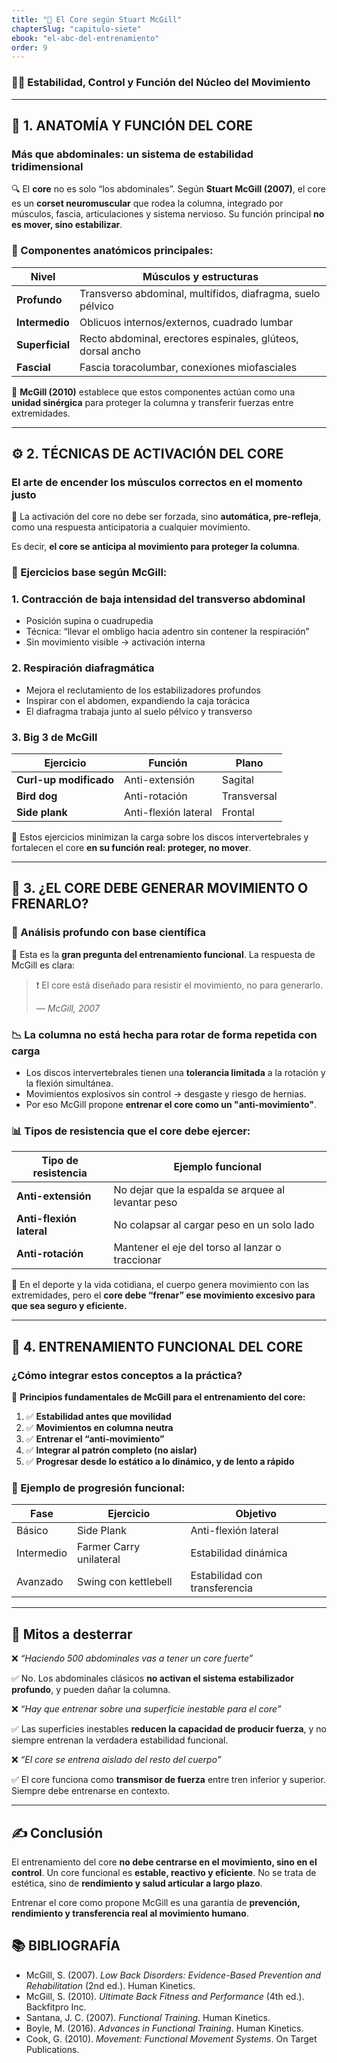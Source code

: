 ```yaml
---
title: "🎯 El Core según Stuart McGill"
chapterSlug: "capitulo-siete"
ebook: "el-abc-del-entrenamiento"
order: 9
---
```


### 🧠💪 Estabilidad, Control y Función del Núcleo del Movimiento

---

## 🧬 1. ANATOMÍA Y FUNCIÓN DEL CORE

### Más que abdominales: un sistema de estabilidad tridimensional

🔍 El **core** no es solo “los abdominales”. Según **Stuart McGill (2007)**, el core es un **corset neuromuscular** que rodea la columna, integrado por músculos, fascia, articulaciones y sistema nervioso. Su función principal **no es mover, sino estabilizar**.

### 🧠 Componentes anatómicos principales:

| Nivel | Músculos y estructuras |
| --- | --- |
| **Profundo** | Transverso abdominal, multífidos, diafragma, suelo pélvico |
| **Intermedio** | Oblicuos internos/externos, cuadrado lumbar |
| **Superficial** | Recto abdominal, erectores espinales, glúteos, dorsal ancho |
| **Fascial** | Fascia toracolumbar, conexiones miofasciales |

📌 **McGill (2010)** establece que estos componentes actúan como una **unidad sinérgica** para proteger la columna y transferir fuerzas entre extremidades.

---

## ⚙️ 2. TÉCNICAS DE ACTIVACIÓN DEL CORE

### El arte de encender los músculos correctos en el momento justo

🧠 La activación del core no debe ser forzada, sino **automática, pre-refleja**, como una respuesta anticipatoria a cualquier movimiento.

Es decir, **el core se anticipa al movimiento para proteger la columna**.

### 🧘 Ejercicios base según McGill:

### 1. **Contracción de baja intensidad del transverso abdominal**

- Posición supina o cuadrupedia
- Técnica: “llevar el ombligo hacia adentro sin contener la respiración”
- Sin movimiento visible → activación interna

### 2. **Respiración diafragmática**

- Mejora el reclutamiento de los estabilizadores profundos
- Inspirar con el abdomen, expandiendo la caja torácica
- El diafragma trabaja junto al suelo pélvico y transverso

### 3. **Big 3 de McGill**

| Ejercicio | Función | Plano |
| --- | --- | --- |
| **Curl-up modificado** | Anti-extensión | Sagital |
| **Bird dog** | Anti-rotación | Transversal |
| **Side plank** | Anti-flexión lateral | Frontal |

🔑 Estos ejercicios minimizan la carga sobre los discos intervertebrales y fortalecen el core **en su función real: proteger, no mover**.

---

## 🧱 3. ¿EL CORE DEBE GENERAR MOVIMIENTO O FRENARLO?

### 📌 Análisis profundo con base científica

🧠 Esta es la **gran pregunta del entrenamiento funcional**. La respuesta de McGill es clara:

> ❗ El core está diseñado para resistir el movimiento, no para generarlo.
> 
> 
> — *McGill, 2007*
> 

### 📉 La columna **no está hecha para rotar de forma repetida con carga**

- Los discos intervertebrales tienen una **tolerancia limitada** a la rotación y la flexión simultánea.
- Movimientos explosivos sin control → desgaste y riesgo de hernias.
- Por eso McGill propone **entrenar el core como un "anti-movimiento"**.

### 📊 Tipos de resistencia que el core debe ejercer:

| Tipo de resistencia | Ejemplo funcional |
| --- | --- |
| **Anti-extensión** | No dejar que la espalda se arquee al levantar peso |
| **Anti-flexión lateral** | No colapsar al cargar peso en un solo lado |
| **Anti-rotación** | Mantener el eje del torso al lanzar o traccionar |

🔁 En el deporte y la vida cotidiana, el cuerpo genera movimiento con las extremidades, pero el **core debe “frenar” ese movimiento excesivo para que sea seguro y eficiente.**

---

## 🚀 4. ENTRENAMIENTO FUNCIONAL DEL CORE

### ¿Cómo integrar estos conceptos a la práctica?

🧰 **Principios fundamentales de McGill para el entrenamiento del core:**

1. ✅ **Estabilidad antes que movilidad**
2. ✅ **Movimientos en columna neutra**
3. ✅ **Entrenar el “anti-movimiento”**
4. ✅ **Integrar al patrón completo (no aislar)**
5. ✅ **Progresar desde lo estático a lo dinámico, y de lento a rápido**

### 🧠 Ejemplo de progresión funcional:

| Fase | Ejercicio | Objetivo |
| --- | --- | --- |
| Básico | Side Plank | Anti-flexión lateral |
| Intermedio | Farmer Carry unilateral | Estabilidad dinámica |
| Avanzado | Swing con kettlebell | Estabilidad con transferencia |

---

## 🚨 Mitos a desterrar

❌ *“Haciendo 500 abdominales vas a tener un core fuerte”*

✅ No. Los abdominales clásicos **no activan el sistema estabilizador profundo**, y pueden dañar la columna.

❌ *“Hay que entrenar sobre una superficie inestable para el core”*

✅ Las superficies inestables **reducen la capacidad de producir fuerza**, y no siempre entrenan la verdadera estabilidad funcional.

❌ *“El core se entrena aislado del resto del cuerpo”*

✅ El core funciona como **transmisor de fuerza** entre tren inferior y superior. Siempre debe entrenarse en contexto.

---

## ✍️ Conclusión

El entrenamiento del core **no debe centrarse en el movimiento, sino en el control**. Un core funcional es **estable, reactivo y eficiente**. No se trata de estética, sino de **rendimiento y salud articular a largo plazo**.

Entrenar el core como propone McGill es una garantía de **prevención, rendimiento y transferencia real al movimiento humano**.

## 📚 BIBLIOGRAFÍA

- McGill, S. (2007). *Low Back Disorders: Evidence-Based Prevention and Rehabilitation* (2nd ed.). Human Kinetics.
- McGill, S. (2010). *Ultimate Back Fitness and Performance* (4th ed.). Backfitpro Inc.
- Santana, J. C. (2007). *Functional Training*. Human Kinetics.
- Boyle, M. (2016). *Advances in Functional Training*. Human Kinetics.
- Cook, G. (2010). *Movement: Functional Movement Systems*. On Target Publications.
